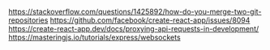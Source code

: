 https://stackoverflow.com/questions/1425892/how-do-you-merge-two-git-repositories
https://github.com/facebook/create-react-app/issues/8094
https://create-react-app.dev/docs/proxying-api-requests-in-development/
https://masteringjs.io/tutorials/express/websockets
